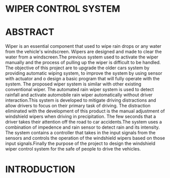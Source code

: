 # WIPER CONTROL SYSTEM
# ABSTRACT
Wiper is an essential component that used to wipe rain drops or any water from the vehicle's windscreen. Wipers are designed and made to clear the water from a windscreen.The previous system used to activate the wiper manually and the process of pulling up the wiper is difficult to be handled. The objective of this project are to upgrade the older cars system by providing automatic wiping system, to improve the system by using sensor with actuator and o design a basic program that will fully operate with the system. The proposed wiper system is similar with other existing conventional wiper. The automated rain wiper system is used to detect rainfall and activate automobile rain wiper automatically without driver interaction.This system is developed to mitigate driving distractions and allow drivers to focus on their primary task of driving. The distraction eliminated with the development of this product is the manual adjustment of windshield wipers when driving in precipitation. The few seconds that a driver takes their attention off the road to car accidents.The system uses a combination of impedence and rain sensor to detect rain and its intensity. The system contains a controller that takes in the input signals from the sensors and controls the operation of the windshield wipers based on those input signals.Finally the purpose of the project to design the windshield wiper control system for the safe of people to drive the vehicles.
# INTRODUCTION
